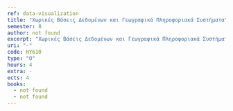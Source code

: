 ```yaml
---
ref: data-visualization
title: "Χωρικές Βάσεις Δεδομένων και Γεωγραφικά Πληροφοριακά Συστήματα"
semester: 8
author: not found
excerpt: "Χωρικές Βάσεις Δεδομένων και Γεωγραφικά Πληροφοριακά Συστήματα."
uri: "-"
code: ΗΥ610
type: "O"
hours: 4
extra: -
ects: 4
books:
  - not found
  - not found
---
```

